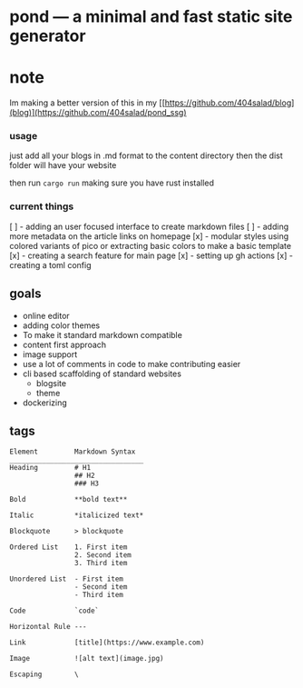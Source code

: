 pond — a minimal and fast static site generator
===
# note

Im making a better version of this in my [[https://github.com/404salad/blog](blog)](https://github.com/404salad/pond_ssg)

### usage 
just add all your blogs in .md format to the content directory then the dist folder will have your website

then run `cargo run` making sure you have rust installed 

### current things
[ ] - adding an user focused interface to create markdown files 
[ ] - adding more metadata on the article links on homepage
[x] - modular styles using colored variants of pico or extracting basic colors to make a basic template 
[x] - creating a search feature for main page 
[x] - setting up gh actions 
[x] - creating a toml config

## goals
- online editor
- adding color themes
- To make it standard markdown compatible
- content first approach
- image support
- use a lot of comments in code to make contributing easier
- cli based scaffolding of standard websites
    - blogsite
    - theme
- dockerizing

## tags 
```
Element         Markdown Syntax
_________________________________
Heading         # H1
                ## H2
                ### H3

Bold            **bold text**

Italic          *italicized text*

Blockquote      > blockquote

Ordered List    1. First item
                2. Second item
                3. Third item

Unordered List 	- First item
                - Second item
                - Third item

Code 	        `code`

Horizontal Rule	---

Link 	        [title](https://www.example.com)

Image 	        ![alt text](image.jpg)

Escaping        \
```
